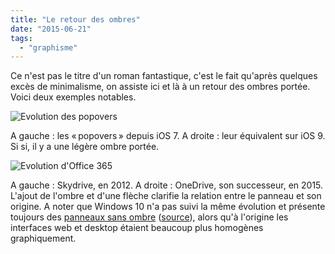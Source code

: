 ```yaml
---
title: "Le retour des ombres"
date: "2015-06-21"
tags:
  - "graphisme"
---
```


Ce n'est pas le titre d'un roman fantastique, c'est le fait qu'après quelques excès de minimalisme, on assiste ici et là à un retour des ombres portée. Voici deux exemples notables.

![Evolution des popovers](/assets/images/shadows-apple.png)

A gauche : les « popovers » depuis iOS 7. A droite : leur équivalent sur iOS 9. Si si, il y a une légère ombre portée.

![Evolution d'Office 365](/assets/images/shadows-microsoft.png)

A gauche : Skydrive, en 2012. A droite : OneDrive, son successeur, en 2015. L'ajout de l'ombre et d'une flèche clarifie la relation entre le panneau et son origine. A noter que Windows 10 n'a pas suivi la même évolution et présente toujours des [panneaux sans ombre](http://toutcequibouge.net/toutcequibouge/wp-content/uploads/2015/06/Windows-10-shadow.png) ([source](https://www.youtube.com/watch?v=tkwkl27eCxw)), alors qu'à l'origine les interfaces web et desktop étaient beaucoup plus homogènes graphiquement.
